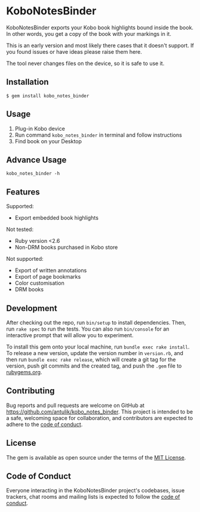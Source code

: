 # KoboNotesBinder

KoboNotesBinder exports your Kobo book highlights bound inside the book.
In other words, you get a copy of the book with your markings in it.

This is an early version and most likely there cases that it doesn't support. If you found issues or have ideas please raise them here. 

The tool never changes files on the device, so it is safe to use it.

## Installation

    $ gem install kobo_notes_binder

## Usage

1. Plug-in Kobo device 
2. Run command `kobo_notes_binder` in terminal and follow instructions
3. Find book on your Desktop

## Advance Usage

`kobo_notes_binder -h`

## Features

Supported:
- Export embedded book highlights

Not tested:
- Ruby version <2.6
- Non-DRM books purchased in Kobo store

Not supported:
- Export of written annotations
- Export of page bookmarks
- Color customisation
- DRM books


## Development

After checking out the repo, run `bin/setup` to install dependencies. Then, run `rake spec` to run the tests. You can also run `bin/console` for an interactive prompt that will allow you to experiment.

To install this gem onto your local machine, run `bundle exec rake install`. To release a new version, update the version number in `version.rb`, and then run `bundle exec rake release`, which will create a git tag for the version, push git commits and the created tag, and push the `.gem` file to [rubygems.org](https://rubygems.org).

## Contributing

Bug reports and pull requests are welcome on GitHub at https://github.com/antulik/kobo_notes_binder. This project is intended to be a safe, welcoming space for collaboration, and contributors are expected to adhere to the [code of conduct](https://github.com/antulik/kobo_notes_binder/blob/master/CODE_OF_CONDUCT.md).

## License

The gem is available as open source under the terms of the [MIT License](https://opensource.org/licenses/MIT).

## Code of Conduct

Everyone interacting in the KoboNotesBinder project's codebases, issue trackers, chat rooms and mailing lists is expected to follow the [code of conduct](https://github.com/antulik/kobo_notes_binder/blob/master/CODE_OF_CONDUCT.md).
